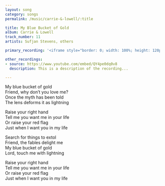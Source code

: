 ```yaml
---
layout: song
category: songs
permalink: /music/carrie-&-lowell/:title

title: My Blue Bucket of Gold
album: Carrie & Lowell
track_number: 11
artists: Sufjan Stevens, others

primary_recording: '<iframe style="border: 0; width: 100%; height: 120px;" src="http://bandcamp.com/EmbeddedPlayer/album=4070884389/size=large/bgcol=333333/linkcol=ffffff/tracklist=false/artwork=none/track=2740532355/transparent=true/" seamless><a href="http://music.sufjan.com/album/carrie-lowell">Carrie &amp; Lowell by Sufjan Stevens</a></iframe>'

other_recordings:
- source: https://www.youtube.com/embed/QY4pe0dq0v8
  description: This is a description of the recording...

---
```


My blue bucket of gold <br>
Friend, why don’t you love me? <br>
Once the myth has been told <br>
The lens deforms it as lightning

Raise your right hand <br>
Tell me you want me in your life <br>
Or raise your red flag <br>
Just when I want you in my life

Search for things to extol <br>
Friend, the fables delight me <br>
My blue bucket of gold <br>
Lord, touch me with lightning

Raise your right hand <br>
Tell me you want me in your life <br>
Or raise your red flag <br>
Just when I want you in my life
